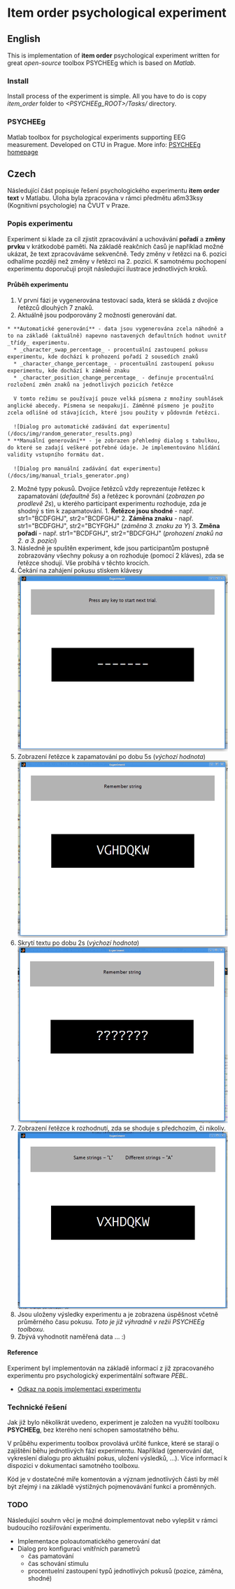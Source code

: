 # Item order psychological experiment

## English
This is implementation of **item order** psychological experiment written for great _open-source_ toolbox PSYCHEEg which is based on _Matlab_.

### Install
Install process of the experiment is simple. All you have to do is copy _item_order_ folder to _<PSYCHEEg_ROOT>/Tasks/_ directory.

### PSYCHEEg
Matlab toolbox for psychological experiments supporting EEG measurement. Developed on CTU in Prague. More info: [PSYCHEEg homepage](http://bio.felk.cvut.cz/psychee/)

## Czech

Následující část popisuje řešení psychologického experimentu **item order text** v Matlabu. Úloha byla zpracována v rámci předmětu a6m33ksy (Kognitivní psychologie) na ČVUT v Praze.

### Popis experimentu
Experiment si klade za cíl zjistit zpracovávání a uchovávání **pořadí** a **změny prvku** v krátkodobé paměti. Na základě reakčních časů je například možné ukázat, že text zpracováváme sekvenčně. Tedy změny v řetězci na 6. pozici odhalíme později než změny v řetězci na 2. pozici.
K samotnému pochopení experimentu doporučuji projít následující ilustrace jednotlivých kroků.

#### Průběh experimentu
1. V první fázi je vygenerována testovací sada, která se skládá z dvojice řetězců dlouhých 7 znaků. 
  1. Aktuálně jsou podporovány 2 možnosti generování dat.

    * **Automatické generování** - data jsou vygenerována zcela náhodně a to na základě (aktuálně) napevno nastavených defaultních hodnot uvnitř _třídy_ experimentu.
      * _character_swap_percentage_ - procentuální zastoupení pokusu experimentu, kde dochází k prohození pořadí 2 sousedích znaků
      * _character_change_percentage_ - procentuální zastoupení pokusu experimentu, kde dochází k záměně znaku
      * _character_position_change_percentage_ - definuje procentuální rozložení změn znaků na jednotlivých pozicích řetězce
      
      V tomto režimu se používají pouze velká písmena z množiny souhlásek anglické abecedy. Písmena se neopakují. Záměnné písmeno je použito zcela odlišné od stávajících, které jsou použity v půdovním řetězci.
    
      ![Dialog pro automatické zadávání dat experimentu](/docs/img/random_generator_results.png)
    * **Manuální generování** - je zobrazen přehledný dialog s tabulkou, do které se zadají veškeré potřebné údaje. Je implementováno hlídání validity vstupního formátu dat.
  
      ![Dialog pro manuální zadávání dat experimentu](/docs/img/manual_trials_generator.png)
  
  2. Možné typy pokusů.
    Dvojice řetězců vždy reprezentuje řetězec k zapamatování (_defaultně 5s_) a řetězec k porovnání (_zobrazen po prodlevě 2s_), u kterého participant experimentu rozhoduje, zda je shodný s tím k zapamatování.
    1. **Řetězce jsou shodné** - např. str1="BCDFGHJ", str2="BCDFGHJ"
    2. **Záměna znaku** - např. str1="BCDFGHJ", str2="BCYFGHJ" (_záměna 3. znaku za Y_)
    3. **Změna pořadí** - např. str1="BCDFGHJ", str2="BDCFGHJ" (_prohození znaků na 2. a 3. pozici_)
2. Následně je spuštěn experiment, kde jsou participantům postupně zobrazovány všechny pokusy a on rozhoduje (pomocí 2 kláves), zda se řetězce shodují. Vše probíhá v těchto krocích.
  1. Čekání na zahájení pokusu stiskem klávesy
    ![Dialog - stav před začátkem pokusu](/docs/img/experiment_run_begin_trial.png)
  2. Zobrazení řetězce k zapamatování po dobu 5s (_výchozí hodnota_)
    ![Dialog - stav memorování řetězce](/docs/img/experiment_run_remember_string.png)
  3. Skrytí textu po dobu 2s (_výchozí hodnota_)
    ![Dialog - stav skrytí řetězce](/docs/img/experiment_run_memorize_phase.png)
  4. Zobrazení řetězce k rozhodnutí, zda se shoduje s předchozím, či nikoliv.
    ![Dialog - stav rozhodování shodnosti](/docs/img/experiment_run_compare_string.png)
3. Jsou uloženy výsledky experimentu a je zobrazena úspěšnost včetně průměrného času pokusu. _Toto je již výhradně v režii PSYCHEEg toolboxu_.
4. Zbývá vyhodnotit naměřená data ... :)

  
#### Reference
Experiment byl implementován na základě informací z již zpracovaného experimentu pro psychologický experimentální software _PEBL_.
* [Odkaz na popis implementaci experimentu](http://peblblog.blogspot.cz/2010/06/item-order-test.html)

### Technické řešení
Jak již bylo několikrát uvedeno, experiment je založen na využití toolboxu **PSYCHEEg**, bez kterého není schopen samostatného běhu.

V průběhu experimentu toolbox provolává určité funkce, které se starají o zajištění běhu jednotlivých fází experimentu. Například (generování dat, vykreslení dialogu pro aktuální pokus, uložení výsledků, ...). Více informací k dispozici v dokumentaci samotného toolboxu.

Kód je v dostatečné míře komentován a význam jednotlivých části by měl být zřejmý i na základě výstižných pojmenovávání funkcí a proměnných.

### TODO
Následující souhrn věcí je možné doimplementovat nebo vylepšit v rámci budoucího rozšiřování experimentu.

* Implementace poloautomatického generování dat
* Dialog pro konfiguraci vnitřních parametrů
	* čas pamatování
	* čas schování stimulu
	* procentuelní zastoupení typů jednotlivých pokusů (pozice, záměna, shodné)
